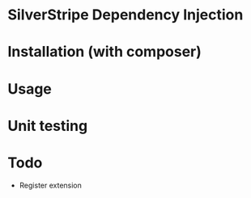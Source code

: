 # SilverStripe Dependency Injection

# Installation (with composer)

# Usage

# Unit testing

# Todo

- Register extension
